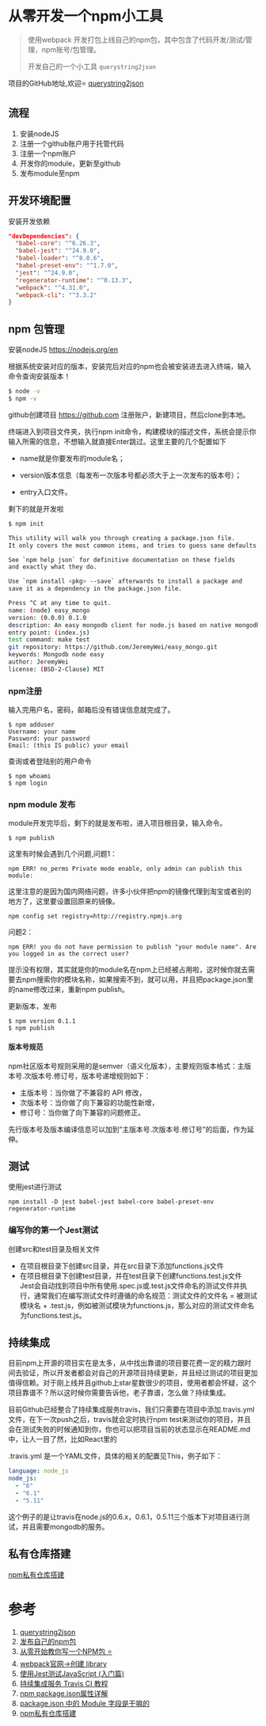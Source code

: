 # 从零开发一个npm小工具
> 使用webpack 开发打包上线自己的npm包，其中包含了代码开发/测试/管理，npm账号/包管理。
>
> 开发自己的一个小工具 `querystring2json`

 项目的GitHub地址,欢迎:star: [querystring2json](https://github.com/FoooooooF/querystring2json)

## 流程
1. 安装nodeJS
2. 注册一个github账户用于托管代码
3. 注册一个npm账户
4. 开发你的module，更新至github
5. 发布module至npm

## 开发环境配置
安装开发依赖
```json
"devDependencies": {
  "babel-core": "^6.26.3",
  "babel-jest": "^24.9.0",
  "babel-loader": "^8.0.6",
  "babel-preset-env": "^1.7.0",
  "jest": "^24.9.0",
  "regenerator-runtime": "^0.13.3",
  "webpack": "^4.31.0",
  "webpack-cli": "^3.3.2"
}
```


##  npm 包管理
安装nodeJS
https://nodejs.org/en

根据系统安装对应的版本，安装完后对应的npm也会被安装进去进入终端，输入命令查询安装版本！

```bash
$ node -v
$ npm -v
```
github创建项目
https://github.com 注册账户，新建项目，然后clone到本地。

终端进入到项目文件夹，执行npm init命令，构建模块的描述文件，系统会提示你输入所需的信息，不想输入就直接Enter跳过。这里主要的几个配置如下

- name就是你要发布的module名；

- version版本信息（每发布一次版本号都必须大于上一次发布的版本号）；

- entry入口文件。

剩下的就是开发啦
```bash
$ npm init

This utility will walk you through creating a package.json file.
It only covers the most common items, and tries to guess sane defaults.

See `npm help json` for definitive documentation on these fields
and exactly what they do.

Use `npm install <pkg> --save` afterwards to install a package and
save it as a dependency in the package.json file.

Press ^C at any time to quit.
name: (node) easy_mongo
version: (0.0.0) 0.1.0
description: An easy mongodb client for node.js based on native mongodb driver.
entry point: (index.js) 
test command: make test
git repository: https://github.com/JeremyWei/easy_mongo.git
keywords: Mongodb node easy 
author: JeremyWei
license: (BSD-2-Clause) MIT
```
### npm注册
输入完用户名，密码，邮箱后没有错误信息就完成了。
```
$ npm adduser
Username: your name
Password: your password
Email: (this IS public) your email
```
查询或者登陆别的用户命令
```
$ npm whoami
$ npm login
```
###  npm module 发布
module开发完毕后，剩下的就是发布啦，进入项目根目录，输入命令。
```
$ npm publish
```
这里有时候会遇到几个问题,问题1：
```
npm ERR! no_perms Private mode enable, only admin can publish this module:
```
这里注意的是因为国内网络问题，许多小伙伴把npm的镜像代理到淘宝或者别的地方了，这里要设置回原来的镜像。
```
npm config set registry=http://registry.npmjs.org
```
问题2：
```
npm ERR! you do not have permission to publish "your module name". Are you logged in as the correct user?
```
提示没有权限，其实就是你的module名在npm上已经被占用啦，这时候你就去需要去npm搜索你的模块名称，如果搜索不到，就可以用，并且把package.json里的name修改过来，重新npm publish。

更新版本，发布
```
$ npm version 0.1.1
$ npm publish
```
#### 版本号规范
npm社区版本号规则采用的是semver（语义化版本），主要规则版本格式：主版本号.次版本号.修订号，版本号递增规则如下：

- 主版本号：当你做了不兼容的 API 修改，
- 次版本号：当你做了向下兼容的功能性新增，
- 修订号：当你做了向下兼容的问题修正。

先行版本号及版本编译信息可以加到“主版本号.次版本号.修订号”的后面，作为延伸。
## 测试
使用jest进行测试
```
npm install -D jest babel-jest babel-core babel-preset-env regenerator-runtime
```
### 编写你的第一个Jest测试
创建src和test目录及相关文件

- 在项目根目录下创建src目录，并在src目录下添加functions.js文件
- 在项目根目录下创建test目录，并在test目录下创建functions.test.js文件
Jest会自动找到项目中所有使用.spec.js或.test.js文件命名的测试文件并执行，通常我们在编写测试文件时遵循的命名规范：测试文件的文件名 = 被测试模块名 + .test.js，例如被测试模块为functions.js，那么对应的测试文件命名为functions.test.js。

## 持续集成
目前npm上开源的项目实在是太多，从中找出靠谱的项目要花费一定的精力跟时间去验证，所以开发者都会对自己的开源项目持续更新，并且经过测试的项目更加值得信赖。对于刚上线并且github上star星数很少的项目，使用者都会怀疑，这个项目靠谱不？所以这时候你需要告诉他，老子靠谱，怎么做？持续集成。

目前Github已经整合了持续集成服务travis，我们只需要在项目中添加.travis.yml文件，在下一次push之后，travis就会定时执行npm test来测试你的项目，并且会在测试失败的时候通知到你，你也可以把项目当前的状态显示在README.md中，让人一目了然，比如React里的

.travis.yml 是一个YAML文件，具体的相关的配置见This，例子如下：
```YAML
language: node_js
node_js:
  - "6"
  - "6.1"
  - "5.11"
```
这个例子的是让travis在node.js的0.6.x，0.6.1，0.5.11三个版本下对项目进行测试，并且需要mongodb的服务。

## 私有仓库搭建
[npm私有仓库搭建](https://www.cnblogs.com/zycbloger/p/sinopia.html)

# 参考
1. [querystring2json](https://github.com/FoooooooF/querystring2json)
2. [发布自己的npm包](https://segmentfault.com/a/1190000006250554)
3. [从零开始教你写一个NPM包 :star:](https://segmentfault.com/a/1190000011095467)
4. [webpack官网->创建 library](https://www.webpackjs.com/guides/author-libraries/)
5. [使用Jest测试JavaScript (入门篇)](https://www.jianshu.com/p/70a4f026a0f1)
6. [持续集成服务 Travis CI 教程](http://www.ruanyifeng.com/blog/2017/12/travis_ci_tutorial.html)
7. [npm package.json属性详解](https://www.cnblogs.com/tzyy/p/5193811.html#_h1_13)
8. [package.json 中的 Module 字段是干嘛的](https://segmentfault.com/a/1190000014286439)
9. [npm私有仓库搭建](https://www.cnblogs.com/zycbloger/p/sinopia.html)

